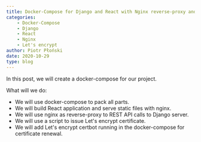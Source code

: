 ```yaml
---
title: Docker-Compose for Django and React with Nginx reverse-proxy and Let's encrypt certificate
categories:
    - Docker-Compose
    - Django
    - React
    - Nginx
    - Let's encrypt
author: Piotr Płoński
date: 2020-10-29
type: blog
---
```


In this post, we will create a docker-compose for our project. 

What will we do:
- We will use docker-compose to pack all parts. 
- We will build React application and serve static files with nginx. 
- We will use nginx as reverse-proxy to REST API calls to Django server. 
- We will use a script to issue Let's encrypt certificate.
- We will add Let's encrypt certbot running in the docker-compose for certificate renewal. 

